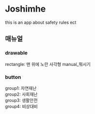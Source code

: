 # Joshimhe
this is an app about safety rules ect

## 매뉴얼
### drawable
rectangle: 맨 위에 노란 사각형
manual_뭐시기
### button
group1: 자연재난  
group2: 사회재난  
group3: 생활안전  
group4: 비상대비
